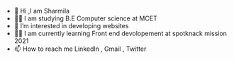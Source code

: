 - 👋 Hi ,I am Sharmila
- 👩‍🎓 I am studying B.E Computer science at MCET
- 👀 I’m interested in developing websites
- 👩‍💻 I am currently learning Front end devolopement at spotknack mission 2021 
- 📫 How to reach me Linkedln , Gmail , Twitter

